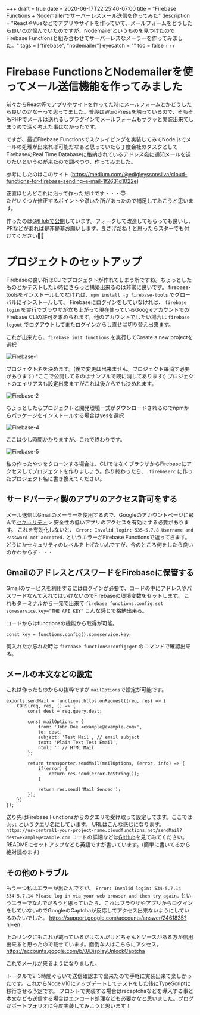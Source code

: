 +++
draft = true
date = 2020-06-17T22:25:46-07:00
title = "Firebase Functions + Nodemailerでサーバーレスメール送信を作ってみた"
description = "ReactやVueなどでアプリやサイトを作っていて、メールフォームをどうしたら良いのか悩んでいたのですが、Nodemailerというものを見つけたのでFirebase Functionsと組み合わせてサーバーレスなメーラーを作ってみました。"
tags = ["firebase", "nodemailer"]
eyecatch = ""
toc = false
+++

# Firebase FunctionsとNodemailerを使ってメール送信機能を作ってみました
前々からReact等でアプリやサイトを作ってた時にメールフォームとかどうしたら良いのかなーって思ってました。普段はWordPressを触っているので、そもそもPHPでメールは送れるしプラグインでメールフォームもサクッと実装出来てしまうので深く考えた事はなかったです。

ですが、最近Firebase Functionsでスクレイピングを実装してみてNode.jsでメールの処理が出来れば可能だなぁと思っていたら丁度会社のタスクとしてFirebaseのReal Time Databaseに格納されているアドレス宛に通知メールを送りたいというのが来たので調べつつ、作ってみました。

参考にしたのはこのサイト (https://medium.com/@edigleyssonsilva/cloud-functions-for-firebase-sending-e-mail-1f2631d1022e)

正直ほとんどこれに沿って作っただけです・・・😇\
ただいくつか修正するポイントや躓いた所があったので補足しておこうと思います。

作ったのは[GitHubで公開](https://github.com/Nismit/cffnm)しています。フォークして改造してもらっても良いし、PRなどがあれば是非是非お願いします。良さげだね！と思ったらスターでも付けてください🙇🏻

# プロジェクトのセットアップ
Firebaseの良い所はCLIでプロジェクトが作れてしまう所ですね。ちょっとしたものとかテストしたい時にさらっと構築出来るのは非常に良いです。
firebase-toolsをインストールしてなければ、`npm install -g firebase-tools` でグローバルにインストールして、
Firebaseにログインをしていなければ、 `firebase login` を実行でブラウザが立ち上がって現在使っているGoogleアカウントでのFirebase CLIの許可を求められます。他のアカウントでしたい場合は `firebase logout` でログアウトしてまたログインからし直せば切り替え出来ます。

これが出来たら、`firebase init functions` を実行してCreate a new projectを選択

![Firebase-1](/images/2020/cffnm-firebase-1.png)

プロジェクト名を決めます。(後で変更は出来ません。プロジェクト毎消す必要があります) *ここで公開してるのはサンプルで既に消してあります:)
プロジェクトのエイリアスも設定出来ますがこれは後からでも決めれます。

![Firebase-2](/images/2020/cffnm-firebase-2.png)

ちょっとしたらプロジェクトと開発環境一式がダウンロードされるのでnpmからパッケージをインストールする場合はyesを選択

![Firebase-4](/images/2020/cffnm-firebase-4.png)

ここは少し時間かかりますが、これで終わりです。

![Firebase-5](/images/2020/cffnm-firebase-5.png)

私の作ったやつをクローンする場合は、CLIではなくブラウザからFirebaseにアクセスしてプロジェクトを作りましょう。作り終わったら、`.firebaserc` に作ったプロジェクト名に書き換えてください。

## サードパーティ製のアプリのアクセス許可をする
メール送信はGmailのメーラーを使用するので、Googleのアカウントページに飛んで[セキュリティ](https://myaccount.google.com/security) > 安全性の低いアプリのアクセスを有効にする必要があります。
これを有効化しないと、 `Error: Invalid login: 535-5.7.8 Username and Password not accepted.` というエラーがFirebase Functionsで返ってきます。どうにかセキュリティのレベルを上げたいんですが、今のところ何をしたら良いのかわからず・・・

## GmailのアドレスとパスワードをFirebaseに保管する
Gmailのサービスを利用するにはログインが必要で、コードの中にアドレスやパスワードなんて入れてはいけないのでFirebaseの環境変数をセットします。
これもターミナルから一発で出来て `firebase functions:config:set someservice.key="THE API KEY"` こんな感じで格納出来る。

コードからはfunctionsの機能から取得が可能。

```
const key = functions.config().someservice.key;
```

何入れたか忘れた時は `firebase functions:config:get` のコマンドで確認出来る。

## メールの本文などの設定
これは作ったものからの抜粋ですが `mailOptions`で設定が可能です。

```
exports.sendMail = functions.https.onRequest((req, res) => {
    CORS(req, res, () => {
        const dest = req.query.dest;

        const mailOptions = {
            from: 'John Doe <example@example.com>',
            to: dest,
            subject: 'Test Mail', // email subject
            text: 'Plain Text Test Email',
            html: '' // HTML Mail
        };

        return transporter.sendMail(mailOptions, (error, info) => {
            if(error) {
                return res.send(error.toString());
            }

            return res.send('Mail Sended');
        });
    })
});
```

送り先はFirebase Functionsからのクエリを受け取って設定してます。ここでは `dest` というクエリ名にしています。
URLはこんな感じになります。 `https://us-central1-your-project-name.cloudfunctions.net/sendMail?dest=example@example.com`
コードの詳細などは[GitHub](https://github.com/Nismit/cffnm)を見てみてください。READMEにセットアップなども英語ですが書いています。(簡単に書いてるから絶対読めます)

## その他のトラブル
もう一つ私はエラーが出たんですが、 `Error: Invalid login: 534-5.7.14 534-5.7.14 Please log in via your web browser and then try again.` というエラーでなんでだろうと思っていたら、これはブラウザやアプリからログインをしていないのでGoogleのCaptchaが反応してアクセス出来ないようにしているみたいでした。
https://support.google.com/accounts/answer/2461835?hl=en

上のリンクにもこれが載っているだけなんだけどちゃんとソースがある方が信用出来ると思ったので載せています。面倒な人はこちらにアクセス。
https://accounts.google.com/b/0/DisplayUnlockCaptcha

これでメールが来るようになりました。

トータルで2-3時間ぐらいで送信確認まで出来たので手軽に実装出来て楽しかったです。これからNode v10にアップデートしてテストをした後にTypeScriptに移行させる予定です。
フロントで実装する場合はrecaptchaなどを導入する事と本文なども送信する場合はエンコード処理なども必要かなと思いました。ブログかポートフォリオに今度実装してみようと思います！